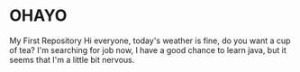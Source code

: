 # OHAYO
My First Repository
Hi everyone, today's weather is fine, do you want a cup of tea?
I'm searching for job now, I have a good chance to learn java, but it seems that I'm a little bit nervous.
